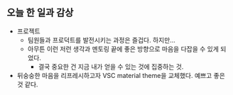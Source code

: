 ## 오늘 한 일과 감상
- 프로젝트
  - 팀원들과 프로덕트를 발전시키는 과정은 즐겁다. 하지만... 
  - 아무튼 이런 저런 생각과 멘토링 끝에 좋은 방향으로 마음을 다잡을 수 있게 되었다.
    - 결국 중요한 건 지금 내가 얻을 수 있는 것에 집중하는 것.
- 뒤숭숭한 마음을 리프레시하고자 VSC material theme을 교체했다. 예쁘고 좋은 것 같다.
